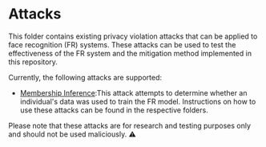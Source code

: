 # Attacks
This folder contains existing privacy violation attacks that can be applied to face recognition (FR) systems.
These attacks can be used to test the effectiveness of the FR system and the mitigation method implemented in
this repository.

Currently, the following attacks are supported:
- [Membership Inference](Attacks/Membership_Inference/MembershipAttack.py):This attack attempts to determine whether an individual's data was used to train the FR model.
Instructions on how to use these attacks can be found in the respective folders.

Please note that these attacks are for research and testing purposes only and should not be used maliciously. :warning: